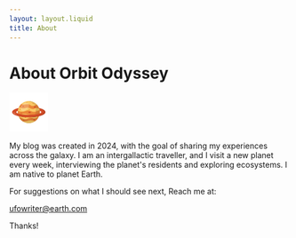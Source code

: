 ```yaml
---
layout: layout.liquid
title: About
---
```


# About Orbit Odyssey
<img class="about" alt="planet" src="/images/planet.png" width="70" />

My blog was created in 2024, with the goal of sharing my experiences across the galaxy. I am an intergallactic traveller, and I visit a new planet every week, interviewing the planet's residents and exploring ecosystems.  I am native to planet Earth.

For suggestions on what I should see next, Reach me at: 

ufowriter@earth.com 

Thanks!